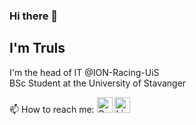 ### Hi there 👋
## I'm Truls

I'm the head of IT @ION-Racing-UiS  
BSc Student at the University of Stavanger

📫 How to reach me: [<img src="https://image.flaticon.com/icons/png/512/281/281769.png" alt="Gmail" height="25" />](mailto:trulshskadberg@gmail.com) [<img src="https://image.flaticon.com/icons/png/512/174/174857.png" alt="Linkedin" height="25" />](https://www.linkedin.com/in/truls-hansen-skadberg)

<!--
**Scadic/scadic** is a ✨ _special_ ✨ repository because its `README.md` (this file) appears on your GitHub profile.

Here are some ideas to get you started:

- 🔭 I’m currently working on ...
- 🌱 I’m currently learning ...
- 👯 I’m looking to collaborate on ...
- 🤔 I’m looking for help with ...
- 💬 Ask me about ...
- 📫 How to reach me: ...
- 😄 Pronouns: ...
- ⚡ Fun fact: ...
-->
